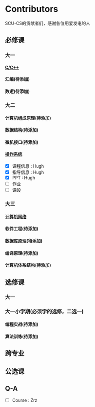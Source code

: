 # Contributors

SCU-CS的贡献者们，感谢各位用爱发电的人

## 必修课

### 大一
    
#### [C/C++](https://scu-cs.github.io/C-Cpp/)
#### 汇编(待添加)
#### 数逻(待添加)


### 大二

#### 计算机组成原理(待添加)
#### 数据结构(待添加)
#### 微机接口(待添加)
#### [操作系统](https://scu-cs.github.io/OperationSystem/)

- [x] 课程信息 : Hugh
- [x] 指导信息 : Hugh
- [x] PPT     : Hugh
- [ ] 作业
- [ ] 课设

### 大三
#### [计算机网络](https://scu-cs.github.io/ComputerNetwork/)
#### 软件工程(待添加)
#### 数据库原理(待添加)
#### 编译原理(待添加)
#### 计算机体系结构(待添加)
## 选修课

### 大一

### 大一小学期(必须学的选修，二选一)

#### 编程实战(待添加)
#### 算法训练(待添加)

## 跨专业

## 公选课

## Q-A
- [ ] Course : Zrz
